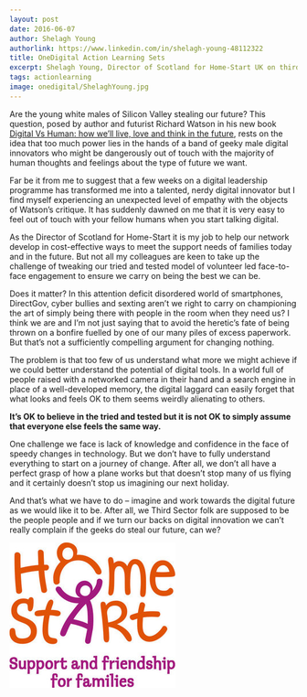 ```yaml
---
layout: post
date: 2016-06-07
author: Shelagh Young
authorlink: https://www.linkedin.com/in/shelagh-young-48112322
title: OneDigital Action Learning Sets
excerpt: Shelagh Young, Director of Scotland for Home-Start UK on third sector leadership and the Silicon Valley innovators
tags: actionlearning
image: onedigital/ShelaghYoung.jpg
---
```

Are the young white males of Silicon Valley stealing our future? This question, posed by author and futurist Richard Watson in his new book [Digital Vs Human: how we’ll live, love and think in the future](https://www.linkedin.com/pulse/digital-vs-human-finally-out-richard-watson), rests on the idea that too much power lies in the hands of a band of geeky male digital innovators who might be dangerously out of touch with the majority of human thoughts and feelings about the type of future we want.

Far be it from me to suggest that a few weeks on a digital leadership programme has transformed me into a talented, nerdy digital innovator but I find myself experiencing an unexpected level of empathy with the objects of Watson’s critique. It has suddenly dawned on me that it is very easy to feel out of touch with your fellow humans when you start talking digital.

As the Director of Scotland for Home-Start it is my job to help our network develop in cost-effective ways to meet the support needs of families today and in the future. But not all my colleagues are keen to take up the challenge of tweaking our tried and tested model of volunteer led face-to-face engagement to ensure we carry on being the best we can be.

Does it matter? In this attention deficit disordered world of smartphones, DirectGov, cyber bullies and sexting aren’t we right to carry on championing the art of simply being there with people in the room when they need us? I think we are and I’m not just saying that to avoid the heretic’s fate of being thrown on a bonfire fuelled by one of our many piles of excess paperwork. But that’s not a sufficiently compelling argument for changing nothing.

The problem is that too few of us understand what more we might achieve if we could better understand the potential of digital tools. In a world full of people raised with a networked camera in their hand and a search engine in place of a well-developed memory, the digital laggard can easily forget that what looks and feels OK to them seems weirdly alienating to others.

__It’s OK to believe in the tried and tested but it is not OK to simply assume that everyone else feels the same way.__

One challenge we face is lack of knowledge and confidence in the face of speedy changes in technology. But we don’t have to fully understand everything to start on a journey of change. After all, we don’t all have a perfect grasp of how a plane works but that doesn’t stop many of us flying and it certainly doesn’t stop us imagining our next holiday.

And that’s what we have to do – imagine and work towards the digital future as we would like it to be. After all, we Third Sector folk are supposed to be the people people and if we turn our backs on digital innovation we can’t really complain if the geeks do steal our future, can we?

![Home Start](/images/onedigital/home-start.jpg)
